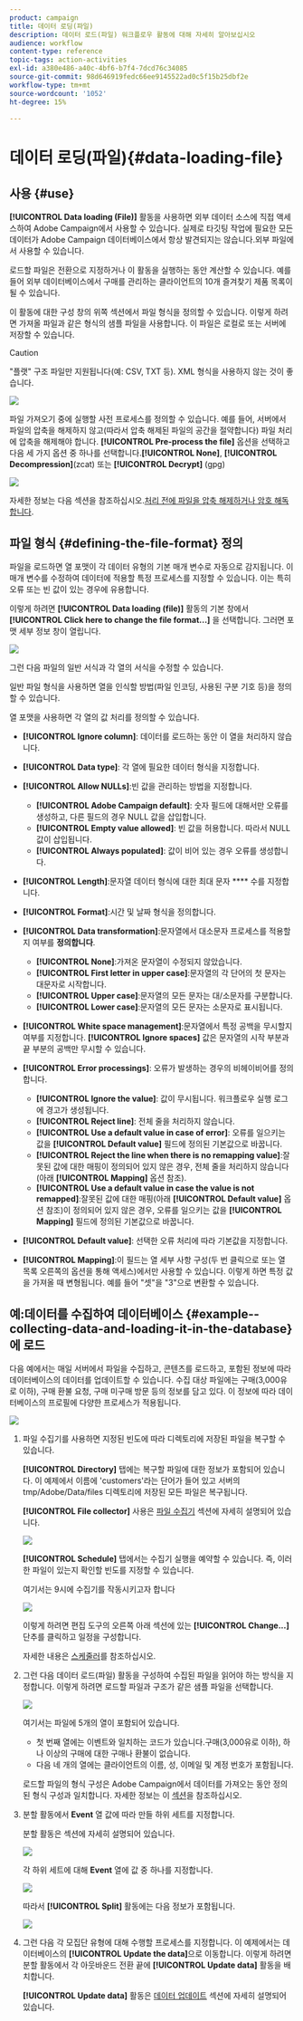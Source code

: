```yaml
---
product: campaign
title: 데이터 로딩(파일)
description: 데이터 로드(파일) 워크플로우 활동에 대해 자세히 알아보십시오
audience: workflow
content-type: reference
topic-tags: action-activities
exl-id: a380e486-a40c-4bf6-b7f4-7dcd76c34085
source-git-commit: 98d646919fedc66ee9145522ad0c5f15b25dbf2e
workflow-type: tm+mt
source-wordcount: '1052'
ht-degree: 15%

---
```


# 데이터 로딩(파일){#data-loading-file}

## 사용 {#use}

**[!UICONTROL Data loading (File)]** 활동을 사용하면 외부 데이터 소스에 직접 액세스하여 Adobe Campaign에서 사용할 수 있습니다. 실제로 타깃팅 작업에 필요한 모든 데이터가 Adobe Campaign 데이터베이스에서 항상 발견되지는 않습니다.외부 파일에서 사용할 수 있습니다.

로드할 파일은 전환으로 지정하거나 이 활동을 실행하는 동안 계산할 수 있습니다. 예를 들어 외부 데이터베이스에서 구매를 관리하는 클라이언트의 10개 즐겨찾기 제품 목록이 될 수 있습니다.

이 활동에 대한 구성 창의 위쪽 섹션에서 파일 형식을 정의할 수 있습니다. 이렇게 하려면 가져올 파일과 같은 형식의 샘플 파일을 사용합니다. 이 파일은 로컬로 또는 서버에 저장할 수 있습니다.

>[!CAUTION]
>
>&quot;플랫&quot; 구조 파일만 지원됩니다(예: CSV, TXT 등). XML 형식을 사용하지 않는 것이 좋습니다.

![](assets/s_advuser_wf_etl_file.png)

파일 가져오기 중에 실행할 사전 프로세스를 정의할 수 있습니다. 예를 들어, 서버에서 파일의 압축을 해제하지 않고(따라서 압축 해제된 파일의 공간을 절약합니다) 파일 처리에 압축을 해제해야 합니다. **[!UICONTROL Pre-process the file]** 옵션을 선택하고 다음 세 가지 옵션 중 하나를 선택합니다.**[!UICONTROL None]**, **[!UICONTROL Decompression]**(zcat) 또는 **[!UICONTROL Decrypt]** (gpg)

![](assets/preprocessing-dataloading.png)

자세한 정보는 다음 섹션을 참조하십시오.[처리 전에 파일을 압축 해제하거나 암호 해독합니다](../../platform/using/unzip-decrypt.md).

## 파일 형식 {#defining-the-file-format} 정의

파일을 로드하면 열 포맷이 각 데이터 유형의 기본 매개 변수로 자동으로 감지됩니다. 이 매개 변수를 수정하여 데이터에 적용할 특정 프로세스를 지정할 수 있습니다. 이는 특히 오류 또는 빈 값이 있는 경우에 유용합니다.

이렇게 하려면 **[!UICONTROL Data loading (file)]** 활동의 기본 창에서 **[!UICONTROL Click here to change the file format...]** 을 선택합니다. 그러면 포맷 세부 정보 창이 열립니다.

![](assets/file_loading_columns_format.png)

그런 다음 파일의 일반 서식과 각 열의 서식을 수정할 수 있습니다.

일반 파일 형식을 사용하면 열을 인식할 방법(파일 인코딩, 사용된 구분 기호 등)을 정의할 수 있습니다.

열 포맷을 사용하면 각 열의 값 처리를 정의할 수 있습니다.

* **[!UICONTROL Ignore column]**: 데이터를 로드하는 동안 이 열을 처리하지 않습니다.
* **[!UICONTROL Data type]**: 각 열에 필요한 데이터 형식을 지정합니다.
* **[!UICONTROL Allow NULLs]**:빈 값을 관리하는 방법을 지정합니다.

   * **[!UICONTROL Adobe Campaign default]**: 숫자 필드에 대해서만 오류를 생성하고, 다른 필드의 경우 NULL 값을 삽입합니다.
   * **[!UICONTROL Empty value allowed]**: 빈 값을 허용합니다. 따라서 NULL 값이 삽입됩니다.
   * **[!UICONTROL Always populated]**: 값이 비어 있는 경우 오류를 생성합니다.

* **[!UICONTROL Length]**:문자열 데이터 형식에 대한 최대 문자  **** 수를 지정합니다.
* **[!UICONTROL Format]**:시간 및 날짜 형식을 정의합니다.
* **[!UICONTROL Data transformation]**:문자열에서 대소문자 프로세스를 적용할지 여부를  **정의합니다**.

   * **[!UICONTROL None]**:가져온 문자열이 수정되지 않았습니다.
   * **[!UICONTROL First letter in upper case]**:문자열의 각 단어의 첫 문자는 대문자로 시작합니다.
   * **[!UICONTROL Upper case]**:문자열의 모든 문자는 대/소문자를 구분합니다.
   * **[!UICONTROL Lower case]**:문자열의 모든 문자는 소문자로 표시됩니다.

* **[!UICONTROL White space management]**:문자열에서 특정 공백을 무시할지 여부를 지정합니다. **[!UICONTROL Ignore spaces]** 값은 문자열의 시작 부분과 끝 부분의 공백만 무시할 수 있습니다.
* **[!UICONTROL Error processings]**: 오류가 발생하는 경우의 비헤이비어를 정의합니다.

   * **[!UICONTROL Ignore the value]**: 값이 무시됩니다. 워크플로우 실행 로그에 경고가 생성됩니다.
   * **[!UICONTROL Reject line]**: 전체 줄을 처리하지 않습니다.
   * **[!UICONTROL Use a default value in case of error]**: 오류를 일으키는 값을 **[!UICONTROL Default value]** 필드에 정의된 기본값으로 바꿉니다.
   * **[!UICONTROL Reject the line when there is no remapping value]**:잘못된 값에 대한 매핑이 정의되어 있지 않은 경우, 전체 줄을 처리하지 않습니다(아래  **[!UICONTROL Mapping]** 옵션 참조).
   * **[!UICONTROL Use a default value in case the value is not remapped]**:잘못된 값에 대한 매핑(아래  **[!UICONTROL Default value]** 옵션 참조)이 정의되어 있지 않은 경우, 오류를 일으키는 값을  **[!UICONTROL Mapping]** 필드에 정의된 기본값으로 바꿉니다.

* **[!UICONTROL Default value]**: 선택한 오류 처리에 따라 기본값을 지정합니다.
* **[!UICONTROL Mapping]**:이 필드는 열 세부 사항 구성(두 번 클릭으로 또는 열 목록 오른쪽의 옵션을 통해 액세스)에서만 사용할 수 있습니다. 이렇게 하면 특정 값을 가져올 때 변형됩니다. 예를 들어 &quot;셋&quot;을 &quot;3&quot;으로 변환할 수 있습니다.

## 예:데이터를 수집하여 데이터베이스 {#example--collecting-data-and-loading-it-in-the-database}에 로드

다음 예에서는 매일 서버에서 파일을 수집하고, 콘텐츠를 로드하고, 포함된 정보에 따라 데이터베이스의 데이터를 업데이트할 수 있습니다. 수집 대상 파일에는 구매(3,000유로 이하), 구매 환불 요청, 구매 미구매 방문 등의 정보를 담고 있다. 이 정보에 따라 데이터베이스의 프로필에 다양한 프로세스가 적용됩니다.

![](assets/s_advuser_load_file_sample_0.png)

1. 파일 수집기를 사용하면 지정된 빈도에 따라 디렉토리에 저장된 파일을 복구할 수 있습니다.

   **[!UICONTROL Directory]** 탭에는 복구할 파일에 대한 정보가 포함되어 있습니다. 이 예제에서 이름에 &#39;customers&#39;라는 단어가 들어 있고 서버의 tmp/Adobe/Data/files 디렉토리에 저장된 모든 파일은 복구됩니다.

   **[!UICONTROL File collector]** 사용은 [파일 수집기](../../workflow/using/file-collector.md) 섹션에 자세히 설명되어 있습니다.

   ![](assets/s_advuser_load_file_sample_1.png)

   **[!UICONTROL Schedule]** 탭에서는 수집기 실행을 예약할 수 있습니다. 즉, 이러한 파일이 있는지 확인할 빈도를 지정할 수 있습니다.

   여기서는 9시에 수집기를 작동시키고자 합니다

   ![](assets/s_advuser_load_file_sample_2.png)

   이렇게 하려면 편집 도구의 오른쪽 아래 섹션에 있는 **[!UICONTROL Change...]** 단추를 클릭하고 일정을 구성합니다.

   자세한 내용은 [스케줄러](../../workflow/using/scheduler.md)를 참조하십시오.

1. 그런 다음 데이터 로드(파일) 활동을 구성하여 수집된 파일을 읽어야 하는 방식을 지정합니다. 이렇게 하려면 로드할 파일과 구조가 같은 샘플 파일을 선택합니다.

   ![](assets/s_advuser_load_file_sample_3.png)

   여기서는 파일에 5개의 열이 포함되어 있습니다.

   * 첫 번째 열에는 이벤트와 일치하는 코드가 있습니다.구매(3,000유로 이하), 하나 이상의 구매에 대한 구매나 환불이 없습니다.
   * 다음 네 개의 열에는 클라이언트의 이름, 성, 이메일 및 계정 번호가 포함됩니다.

   로드할 파일의 형식 구성은 Adobe Campaign에서 데이터를 가져오는 동안 정의된 형식 구성과 일치합니다. 자세한 정보는 이 [섹션](../../platform/using/executing-import-jobs.md#step-2---source-file-selection)을 참조하십시오.

1. 분할 활동에서 **Event** 열 값에 따라 만들 하위 세트를 지정합니다.

   분할 활동은 섹션에 자세히 설명되어 있습니다.

   ![](assets/s_advuser_load_file_sample_4.png)

   각 하위 세트에 대해 **Event** 열에 값 중 하나를 지정합니다.

   ![](assets/s_advuser_load_file_sample_5.png)

   따라서 **[!UICONTROL Split]** 활동에는 다음 정보가 포함됩니다.

   ![](assets/s_advuser_load_file_sample_6.png)

1. 그런 다음 각 모집단 유형에 대해 수행할 프로세스를 지정합니다. 이 예제에서는 데이터베이스의 **[!UICONTROL Update the data]**&#x200B;으로 이동합니다. 이렇게 하려면 분할 활동에서 각 아웃바운드 전환 끝에 **[!UICONTROL Update data]** 활동을 배치합니다.

   **[!UICONTROL Update data]** 활동은 [데이터 업데이트](../../workflow/using/update-data.md) 섹션에 자세히 설명되어 있습니다.
